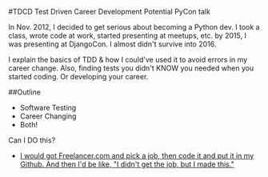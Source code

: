 #TDCD Test Driven Career Development
Potential PyCon talk

In Nov. 2012, I decided to get serious about becoming a Python dev. I took a class, wrote code at work, started presenting at meetups, etc. by 2015, I was presenting at DjangoCon. I almost didn't survive into 2016.

I explain the basics of TDD & how I could've used it  to avoid errors in my career change.  Also, finding tests you didn't KNOW you needed when you started coding. Or developing your career.

##Outline
-  Software Testing
-  Career Changing
-  Both!

Can I DO this?
-  [I would got Freelancer.com and pick a job, then code it and put it in my Github. And then I'd be like, "I didn't get the job, but I made this."](https://www.youtube.com/watch?v=DDvToOqb6VA&t=42m18s)
